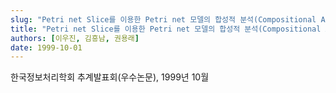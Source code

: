 ```yaml
---
slug: "Petri net Slice를 이용한 Petri net 모델의 합성적 분석(Compositional Analysis of Petri net Models using Petri net Slices)"
title: "Petri net Slice를 이용한 Petri net 모델의 합성적 분석(Compositional Analysis of Petri net Models using Petri net Slices)"
authors: [이우진, 김흥남, 권용래]
date: 1999-10-01
---
```


한국정보처리학회 추계발표회(우수논문), 1999년 10월
